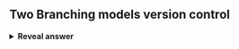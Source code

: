## Two Branching models version control
<details>
<summary><b>Reveal answer</b></summary>
Feature-based development<br>Trunk-based development
</details>
